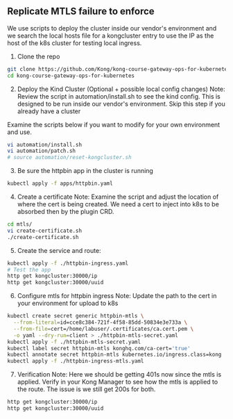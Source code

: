 ## Replicate MTLS failure to enforce

We use scripts to deploy the cluster inside our vendor's environment and we search the local hosts file for a kongcluster entry to use the IP as the host of the k8s cluster for testing local ingress. 

1. Clone the repo
```bash
git clone https://github.com/Kong/kong-course-gateway-ops-for-kubernetes.git
cd kong-course-gateway-ops-for-kubernetes
```

2. Deploy the Kind Cluster (Optional + possible local config changes)
Note:  Review the script in automation/install.sh to see the kind config.  This is designed to be run inside our vendor's environment.  Skip this step if you already have a cluster

Examine the scripts below if you want to modify for your own environment and use.
```bash
vi automation/install.sh
vi automation/patch.sh
# source automation/reset-kongcluster.sh
```

3. Be sure the httpbin app in the cluster is running
```bash
kubectl apply -f apps/httpbin.yaml
```

4. Create a certificate
Note:  Examine the script and adjust the location of where the cert is being created.  We need a cert to inject into k8s to be absorbed then by the plugin CRD.
```bash
cd mtls/
vi create-certificate.sh
./create-certificate.sh
```

5. Create the service and route:
```bash
kubectl apply -f ./httpbin-ingress.yaml
# Test the app
http get kongcluster:30000/ip
http get kongcluster:30000/uuid
```

6. Configure mtls for httpbin ingress
Note:  Update the path to the cert in your environment for upload to k8s
```bash
kubectl create secret generic httpbin-mtls \
  --from-literal=id=cce8c384-721f-4f58-85dd-50834e3e733a \
  --from-file=cert=/home/labuser/.certificates/ca.cert.pem \
  -o yaml --dry-run=client > ./httpbin-mtls-secret.yaml
kubectl apply -f ./httpbin-mtls-secret.yaml
kubectl label secret httpbin-mtls konghq.com/ca-cert='true'
kubectl annotate secret httpbin-mtls kubernetes.io/ingress.class=kong
kubectl apply -f ./httpbin-ingress-mtls.yaml
```

7. Verification
Note:  Here we should be getting 401s now since the mtls is applied.  Verify in your Kong Manager to see how the mtls is applied to the route.  The issue is we still get 200s for both.
```bash
http get kongcluster:30000/ip
http get kongcluster:30000/uuid
```
